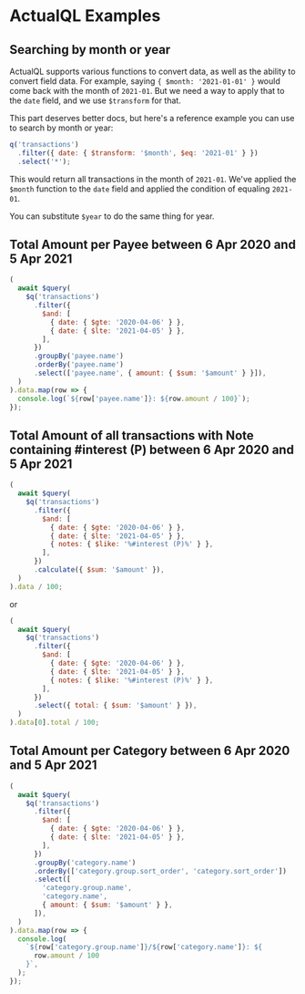 # ActualQL Examples

## Searching by month or year

ActualQL supports various functions to convert data, as well as the ability to convert field data. For example, saying `{ $month: '2021-01-01' }` would come back with the month of `2021-01`. But we need a way to apply that to the `date` field, and we use `$transform` for that.

This part deserves better docs, but here's a reference example you can use to search by month or year:

```js
q('transactions')
  .filter({ date: { $transform: '$month', $eq: '2021-01' } })
  .select('*');
```

This would return all transactions in the month of `2021-01`. We've applied the `$month` function to the `date` field and applied the condition of equaling `2021-01`.

You can substitute `$year` to do the same thing for year.

## Total Amount per Payee between 6 Apr 2020 and 5 Apr 2021

```js
(
  await $query(
    $q('transactions')
      .filter({
        $and: [
          { date: { $gte: '2020-04-06' } },
          { date: { $lte: '2021-04-05' } },
        ],
      })
      .groupBy('payee.name')
      .orderBy('payee.name')
      .select(['payee.name', { amount: { $sum: '$amount' } }]),
  )
).data.map(row => {
  console.log(`${row['payee.name']}: ${row.amount / 100}`);
});
```

## Total Amount of all transactions with Note containing #interest (P) between 6 Apr 2020 and 5 Apr 2021

```js
(
  await $query(
    $q('transactions')
      .filter({
        $and: [
          { date: { $gte: '2020-04-06' } },
          { date: { $lte: '2021-04-05' } },
          { notes: { $like: '%#interest (P)%' } },
        ],
      })
      .calculate({ $sum: '$amount' }),
  )
).data / 100;
```

or

```js
(
  await $query(
    $q('transactions')
      .filter({
        $and: [
          { date: { $gte: '2020-04-06' } },
          { date: { $lte: '2021-04-05' } },
          { notes: { $like: '%#interest (P)%' } },
        ],
      })
      .select({ total: { $sum: '$amount' } }),
  )
).data[0].total / 100;
```

## Total Amount per Category between 6 Apr 2020 and 5 Apr 2021

```js
(
  await $query(
    $q('transactions')
      .filter({
        $and: [
          { date: { $gte: '2020-04-06' } },
          { date: { $lte: '2021-04-05' } },
        ],
      })
      .groupBy('category.name')
      .orderBy(['category.group.sort_order', 'category.sort_order'])
      .select([
        'category.group.name',
        'category.name',
        { amount: { $sum: '$amount' } },
      ]),
  )
).data.map(row => {
  console.log(
    `${row['category.group.name']}/${row['category.name']}: ${
      row.amount / 100
    }`,
  );
});
```
